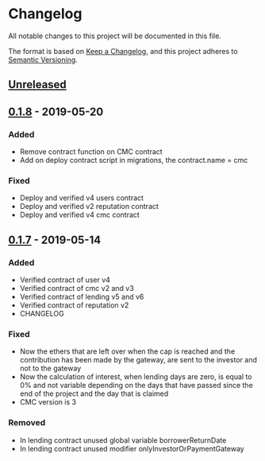 # Changelog
All notable changes to this project will be documented in this file.

The format is based on [Keep a Changelog](https://keepachangelog.com/en/1.0.0/),
and this project adheres to [Semantic Versioning](https://semver.org/spec/v2.0.0.html).

## [Unreleased]

## [0.1.8] - 2019-05-20
### Added
- Remove contract function on CMC contract
- Add on deploy contract script in migrations, the contract.name = cmc

### Fixed
- Deploy and verified v4 users contract
- Deploy and verified v2 reputation contract
- Deploy and verified v4 cmc contract

## [0.1.7] - 2019-05-14
### Added
- Verified contract of user v4
- Verified contract of cmc v2 and v3
- Verified contract of lending v5 and v6
- Verified contract of reputation v2
- CHANGELOG

### Fixed
- Now the ethers that are left over when the cap is reached and the contribution
has been made by the gateway, are sent to the investor and not to the gateway
- Now the calculation of interest, when lending days are zero, is equal to 0%
and not variable depending on the days that have passed since the end of the
project and the day that is claimed
- CMC version is 3

### Removed
- In lending contract unused global variable borrowerReturnDate
- In lending contract unused modifier onlyInvestorOrPaymentGateway

[Unreleased]: https://gitlab.com/ShariaHub/platform-contracts/compare/v0.1.8...master
[0.1.7]: https://gitlab.com/ShariaHub/platform-contracts/compare/v0.1.6...v0.1.7
[0.1.8]: https://gitlab.com/ShariaHub/platform-contracts/compare/v0.1.7...v0.1.8
